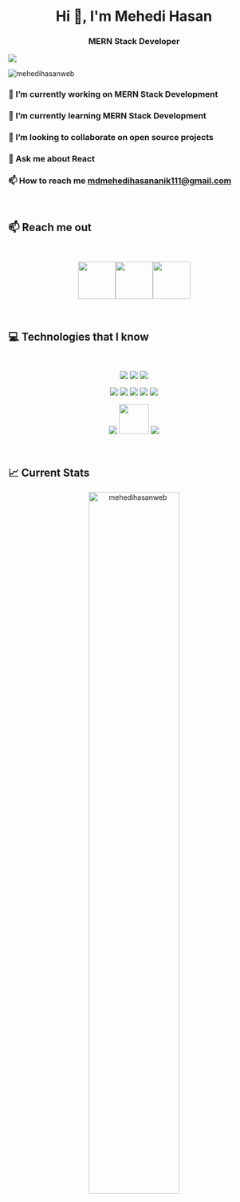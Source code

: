 <h1 align="center">Hi 👋, I'm Mehedi Hasan</h1>
<h3 align="center" font-size="bold">MERN Stack Developer</h3>

<img src="https://raw.githubusercontent.com/shakilahmedatik/shakilahmedatik/main/banner.jpg" />

<p align="left"> <img src="https://komarev.com/ghpvc/?username=mehedihasanweb&label=Profile%20views&color=0e75b6&style=flat" alt="mehedihasanweb" /> </p>



### 🔭 I’m currently working on **MERN Stack Development**

### 🌱 I’m currently learning **MERN Stack Development**

### 👯 I’m looking to collaborate on open source projects

### 💬 Ask me about **React**

### 📫 How to reach me **mdmehedihasananik111@gmail.com**

<br />

## :mailbox: Reach me out

<br />

[<p align="center"><img height="75" src="https://github.com/mir-hussain/mir-hussain/blob/main/images/icons/Linkedin.png">](https://www.linkedin.com/in/mehedi-hasan-dev111/)[<img height="75" src="https://github.com/mir-hussain/mir-hussain/blob/main/images/icons/Facebook.png">](https://www.facebook.com/mehedihasan.anik.5220)[<img height="75" src="https://github.com/mir-hussain/mir-hussain/blob/main/images/icons/Twitter.png"> </p>](https://twitter.com/mehedi_hasan)

<br />

## :computer: Technologies that I know
<br>
<p align="center">
<img src="https://github.com/mir-hussain/mir-hussain/blob/main/images/icons/HTML.png"/>
<img src="https://github.com/mir-hussain/mir-hussain/blob/main/images/icons/css.png"/>
<img src="https://github.com/mir-hussain/mir-hussain/blob/main/images/icons/JavaScript.png"/>
</p>
<p align="center">
<img src="https://github.com/mir-hussain/mir-hussain/blob/main/images/icons/Bootsrap.png"/>
<img src="https://github.com/mir-hussain/mir-hussain/blob/main/images/icons/react.png"/>
<img src="https://github.com/mir-hussain/mir-hussain/blob/main/images/icons/redux.png"/>
  <img src="https://github.com/mir-hussain/mir-hussain/blob/main/images/icons/tailwind.png"/>
<img src="https://github.com/mir-hussain/mir-hussain/blob/main/images/icons/firebase.png"/>

</p>
<p align="center">
<img src="https://github.com/mir-hussain/mir-hussain/blob/main/images/icons/node.png"/>
<img width='60px' border-radius='100px' src="https://i.ibb.co.com/XSZrDpt/mongodb.png"/>
<img src="https://github.com/mir-hussain/mir-hussain/blob/main/images/icons/express.png"/>
</p><br/>

## :chart_with_upwards_trend: Current Stats
<p align="center" ><img  width="60%" src="https://github-readme-streak-stats.herokuapp.com/?user=mehedihasanweb&" alt="mehedihasanweb" /></p>
